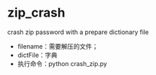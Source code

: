 # zip_crash
crash zip password with a prepare dictionary file

- filename：需要解压的文件；
- dictFile：字典
- 执行命令：python crash_zip.py